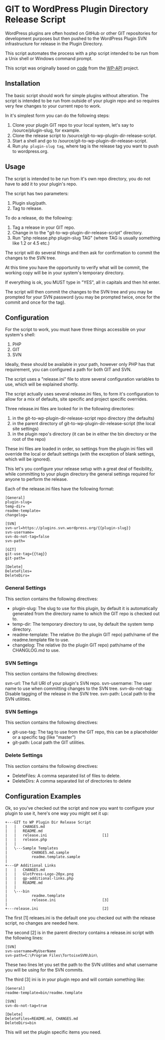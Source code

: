 # GIT to WordPress Plugin Directory Release Script

WordPress plugins are often hosted on GitHub or other GIT repositories for development purposes but then pushed to the WordPress Plugin SVN infrastructure for release in the Plugin Directory.

This script automates the process with a php script intended to be run from a Unix shell or Windows command prompt.

This script was originally based on [code](https://github.com/WP-API/WP-API/blob/develop/bin/release.sh) from the [WP-API](https://github.com/WP-API/WP-API) project.

## Installation

The basic script should work for simple plugins without alteration.  The script is intended to be run from outside of your plugin repo and so requires very few changes to your current repo to work.

In it's simplest form you can do the following steps:

1. Clone your plugin GIT repo to your local system, let's say to /source/plugin-slug, for example.
2. Clone the release script to /source/git-to-wp-plugin-dir-release-script.
3. Start a shell and go to /source/git-to-wp-plugin-dir-release-script.
4. Run `php plugin-slug tag`, where tag is the release tag you want to push to wordpress.org.

## Usage

The script is intended to be run from it's own repo directory, you do not have to add it to your plugin's repo.

The script has two parameters:

1. Plugin slug/path.
2. Tag to release.

To do a release, do the following:

1. Tag a release in your GIT repo.
2. Change in to the "git-to-wp-plugin-dir-release-script" directory.
3. Run "php release.php plugin-slug TAG" (where TAG is usually something like 1.2 or 4.5 etc.)

The script will do several things and then ask for confirmation to commit the changes to the SVN tree.

At this time you have the opportunity to verify what will be commit, the working copy will be in your system's temporary directory.

If everything is ok, you MUST type in "YES", all in capitals and then hit enter.

The script will then commit the changes to the SVN tree and you may be prompted for your SVN password (you may be prompted twice, once for the commit and once for the tag).

## Configuration

For the script to work, you must have three things accessible on your system's shell:

1. PHP
2. GIT
3. SVN

Ideally, these should be available in your path, however only PHP has that requirement, you can configured a path for both GIT and SVN.

The script uses a "release.ini" file to store several configuration variables to use, which will be explained shortly.

The script actually uses several release.ini files, to form it's configuration to allow for a mix of defaults, site specific and project specific overrides.

Three release.ini files are looked for in the following directories:

1. in the git-to-wp-plugin-dir-release-script repo directory (the defaults)
2. in the parent directory of git-to-wp-plugin-dir-release-script (the local site settings)
3. in the plugin repo's directory (it can be in either the bin directory or the root of the repo)

These ini files are loaded in order, so settings from the plugin ini files will override the local or default settings (with the exception of blank settings, which will be ignored).

This let's you configure your release setup with a great deal of flexibility, while committing to your plugin directory the general settings required for anyone to perform the release.

Each of the release.ini files have the following format:

```
[General]
plugin-slug=
temp-dir=
readme-template=
changelog=

[SVN]
svn-url=https://plugins.svn.wordpress.org/{{plugin-slug}}
svn-username=
svn-do-not-tag=false
svn-path=

[GIT]
git-use-tag={{tag}}
git-path=

[Delete]
DeleteFiles=
DeleteDirs=
```

### General Settings
This section contains the following directives:

* plugin-slug: The slug to use for this plugin, by default it is automatically generated from the directory name to which the GIT repo is checked out to.
* temp-dir: The temporary directory to use, by default the system temp directory.
* readme-template: The relative (to the plugin GIT repo) path/name of the readme.template file to use.
* changelog: The relative (to the plugin GIT repo) path/name of the CHANGLOG.md to use.

### SVN Settings
This section contains the following directives:

svn-url: The full URI of your plugin's SVN repo.
svn-username: The user name to use when committing changes to the SVN tree.
svn-do-not-tag: Disable tagging of the release in the SVN tree.
svn-path: Local path to the SVN utilities.

### SVN Settings
This section contains the following directives:

* git-use-tag: The tag to use from the GIT repo, this can be a placeholder or a specific tag (like "master")
* git-path: Local path the GIT utilities.

### Delete Settings
This section contains the following directives:

* DeleteFiles: A comma separated list of files to delete.
* DeleteDirs: A comma separated list of directories to delete

## Configuration Examples

Ok, so you've checked out the script and now you want to configure your plugin to use it, here's one way you might set it up:

	+---GIT to WP Plugin Dir Release Script
	|   |   CHANGES.md
	|   |   README.md
	|   |   release.ini							[1]
	|   |   release.php
	|   |
	|   \---Sample Templates
	|           CHANGES.md.sample
	|           readme.template.sample
	|           
	+---GP Additional Links
	|   |   CHANGES.md
	|   |   GlotPress-Logo-20px.png
	|   |   gp-additional-links.php
	|   |   README.md
	|   |   
	|   \---bin
	|           readme.template
	|   		release.ini						[3]
	|            
	+---release.ini								[2]

The first [1] releaes.ini is the default one you checked out with the release script, no changes are needed here.

The second [2] is in the parent directory contains a release.ini script with the following lines:

```
[SVN]
svn-username=MyUserName
svn-path=C:\Program Files\TortoiseSVN\bin\
```

These two lines let you set the path to the SVN utilities and what username you will be using for the SVN commits.

The third [3] ini is in your plugin repo and will contain something like:

```
[General]
readme-template=bin/readme.template

[SVN]
svn-do-not-tag=true

[Delete]
DeleteFiles=README.md, CHANGES.md
DeleteDirs=bin
```

This will set the plugin specific items you need.

 

